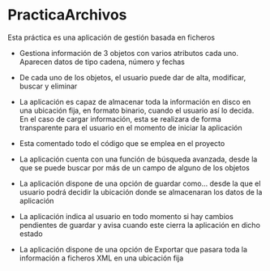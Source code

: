 PracticaArchivos
================

Esta práctica es una aplicación de gestión basada en ficheros

  -	Gestiona información de 3 objetos con varios atributos cada uno. Aparecen datos de tipo cadena, número y fechas
  
  -	De cada uno de los objetos, el usuario puede dar de alta, modificar, buscar y eliminar
  
  -	La aplicación es capaz de almacenar toda la información en disco en una ubicación fija, en formato binario, cuando el     usuario así lo decida. En el caso de cargar información, esta se realizara de forma transparente para el usuario en el     momento de iniciar la aplicación
  
  -	Esta comentado todo el código que se emplea en el proyecto
  
  -	La aplicación cuenta con una función de búsqueda avanzada, desde la que se puede buscar por más de un campo de alguno     de los objetos
  
  -	La aplicación dispone de una opción de guardar como… desde la que el usuario podrá decidir la ubicación donde se          almacenaran los datos de la aplicación
  
  -	La aplicación indica al usuario en todo momento si hay cambios pendientes de guardar y avisa cuando este cierra la        aplicación en dicho estado
  
  -	La aplicación dispone de una opción de Exportar que pasara toda la información a ficheros XML en una ubicación fija
